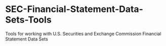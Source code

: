 # SEC-Financial-Statement-Data-Sets-Tools
Tools for working with U.S. Securities and Exchange Commission Financial Statement Data Sets
